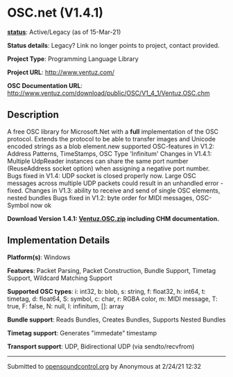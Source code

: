 # OSC.net (V1.4.1)

**[status](../implementation-status.html)**: Active/Legacy (as of 15-Mar-21)

**Status details**: 
Legacy?  Link no longer points to project, contact provided.

**Project Type**: Programming Language Library

**Project URL**: <http://www.ventuz.com/>

**OSC Documentation URL**: <http://www.ventuz.com/download/public/OSC/V1_4_1/Ventuz.OSC.chm>

## Description

A free OSC library for Microsoft.Net with a **full** implementation of the OSC protocol. Extends the protocol to be able to transfer images and Unicode encoded strings as a blob element.new supported OSC-features in V1.2: Address Patterns, TimeStamps, OSC Type 'Infinitum' Changes in V1.4.1: Multiple UdpReader instances can share the same port number (ReuseAddress socket option) when assigning a negative port number. Bugs fixed in V1.4: UDP socket is closed properly now. Large OSC messages across multiple UDP packets could result in an unhandled error - fixed. Changes in V1.3: ability to receive and send of single OSC elements, nested bundles Bugs fixed in V1.2: byte order for MIDI messages, OSC-Symbol now ok <p> **Download Version 1.4.1: [Ventuz.OSC.zip](http://www.ventuz.com/download/public/OSC/V1_4_1/Ventuz.OSC.zip) including CHM documentation.**

## Implementation Details

**Platform(s)**: Windows

**Features**: Packet Parsing, Packet Construction, Bundle Support, Timetag Support, Wildcard Matching Support

**Supported OSC types**: i: int32, b: blob, s: string, f: float32, h: int64, t: timetag, d: float64, S: symbol, c: char, r: RGBA color, m: MIDI message, T: true, F: false, N: null, I: infinitum, []: array

**Bundle support**: Reads Bundles, Creates Bundles, Supports Nested Bundles

**Timetag support**: Generates "immedate" timestamp

**Transport support**: UDP, Bidirectional UDP (via sendto/recvfrom)

---
Submitted to [opensoundcontrol.org](https://opensoundcontrol.org) by Anonymous at 2/24/21 12:32
